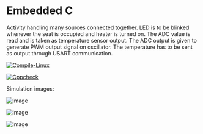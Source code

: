 # Embedded C

Activity handling many sources connected together. LED is to be blinked whenever the seat is occupied and heater is turned on. The ADC value is read and is taken as temperature sensor output. The ADC output is given to generate PWM output signal on oscillator. The temperature has to be sent as output through USART communication.

[![Compile-Linux](https://github.com/ShreyaGP/EmbeddedC/actions/workflows/compile.yml/badge.svg)](https://github.com/ShreyaGP/EmbeddedC/actions/workflows/compile.yml)

[![Cppcheck](https://github.com/ShreyaGP/EmbeddedC/actions/workflows/code_quality.yml/badge.svg)](https://github.com/ShreyaGP/EmbeddedC/actions/workflows/code_quality.yml)

Simulation images:

![image](https://user-images.githubusercontent.com/80441889/116573587-90eb6a80-a92a-11eb-963a-a2346a5ff8db.png)


![image](https://user-images.githubusercontent.com/80441889/116573734-b1b3c000-a92a-11eb-830f-d1456ebc165d.png)


![image](https://user-images.githubusercontent.com/80441889/116573770-ba0bfb00-a92a-11eb-9e21-cee0dc56f1b3.png)
